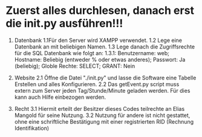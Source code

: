 
# Zuerst alles durchlesen, danach erst die init.py ausführen!!!

1. Datenbank
    1.1Für den Server wird XAMPP verwendet.
    1.2 Lege eine Datenbank an mit beliebigen Namen.
    1.3 Lege danach die Zugriffsrechte für die SQL Datenbank wie folgt an:
        1.3.1: Benutzername: web;  Hostname: Beliebig (entweder % oder etwas anderes); Passwort: Ja (beliebig); Globle Rechte: SELECT; GRANT: Nein

2. Website
    2.1 Öffne die Datei "./init.py" und lasse die Software eine Tabelle Erstellen und alles Konfigurieren.
    2.2 Das getEvent.py script muss extern zum Server jeden Tag/Stunde/Minute geladen werden. Für dies kann auch Hilfe einbezogen werden.

3. Recht
    3.1 Hiermit erteilt der Besitzer dieses Codes teilrechte an Elias Mangold für seine Nutzung.
    3.2 Nutzung für andere ist nicht gestattet, ohne eine schriftliche Bestätigung mit einer registrierten RID (Rechnung Identifikation)
